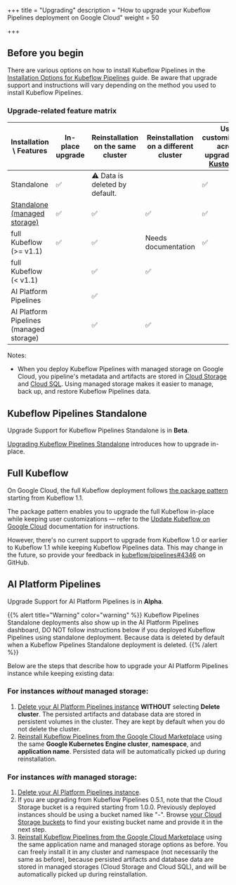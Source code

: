 +++
title = "Upgrading"
description = "How to upgrade your Kubeflow Pipelines deployment on Google Cloud"
weight = 50
                    
+++

## Before you begin

There are various options on how to install Kubeflow Pipelines in the [Installation Options for Kubeflow Pipelines](/docs/pipelines/installation/overview/) guide. Be aware that upgrade support and instructions will vary depending on the method you used to install Kubeflow Pipelines.

### Upgrade-related feature matrix

| Installation \ Features                 | In-place upgrade | Reinstallation on the same cluster | Reinstallation on a different cluster | User customizations across upgrades (via [Kustomize](https://kustomize.io/)) |
|-----------------------------------------|------------------|------------------------------------|---------------------------------------|------------------------------------------------------------------------------------|
| Standalone                              | ✅                | ⚠️ Data is deleted by default.      |                                       | ✅                                                                                  |
| [Standalone (managed storage)](https://github.com/kubeflow/pipelines/tree/master/manifests/kustomize/env/gcp)            | ✅                | ✅                                  | ✅                                     | ✅                                                                                  |
| full Kubeflow (>= v1.1)                   | ✅                | ✅                                  | Needs documentation                   | ✅                                                                                  |
| full Kubeflow (< v1.1)                    |                  | ✅                                  | ✅                                     |                                                                                    |
| AI Platform Pipelines                   |                  | ✅                                  |                                       |                                                                                    |
| AI Platform Pipelines (managed storage) |                  | ✅                                  | ✅                                     |                                                                                    |

Notes:

* When you deploy Kubeflow Pipelines with managed storage on Google Cloud, you pipeline's metadata and artifacts are stored in [Cloud Storage](https://cloud.google.com/storage/docs) and [Cloud SQL](https://cloud.google.com/sql/docs). Using managed storage makes it easier to manage, back up, and restore Kubeflow Pipelines data.

## Kubeflow Pipelines Standalone

Upgrade Support for Kubeflow Pipelines Standalone is in **Beta**.

[Upgrading Kubeflow Pipelines Standalone](/docs/pipelines/installation/standalone-deployment/#upgrading-kubeflow-pipelines) introduces how to upgrade in-place.

## Full Kubeflow

On Google Cloud, the full Kubeflow deployment follows [the package pattern](https://googlecontainertools.github.io/kpt/guides/producer/packages/) starting from Kubeflow 1.1.

The package pattern enables you to upgrade the full Kubeflow in-place while keeping user customizations — refer to the [Update Kubeflow on Google Cloud](docs/gke/deploy/deploy-cli/#update-kubeflow) documentation for instructions.

However, there's no current support to upgrade from Kubeflow 1.0 or earlier to Kubeflow 1.1 while keeping Kubeflow Pipelines data. This may change in the future, so provide your feedback in [kubeflow/pipelines#4346](https://github.com/kubeflow/pipelines/issues/4346) on GitHub.

## AI Platform Pipelines

Upgrade Support for AI Platform Pipelines is in **Alpha**.

{{% alert title="Warning" color="warning" %}}
Kubeflow Pipelines Standalone deployments also show up in the AI Platform Pipelines dashboard, DO NOT follow instructions below if you deployed Kubeflow Pipelines using standalone deployment.
Because data is deleted by default when a Kubeflow Pipelines Standalone deployment is deleted.
{{% /alert %}}

Below are the steps that describe how to upgrade your AI Platform Pipelines instance while keeping existing data:

### For instances _without_ managed storage:

1. [Delete your AI Platform Pipelines instance](https://cloud.google.com/ai-platform/pipelines/docs/getting-started#clean_up) **WITHOUT** selecting **Delete cluster**. The persisted artifacts and database data are stored in persistent volumes in the cluster. They are kept by default when you do not delete the cluster.
1. [Reinstall Kubeflow Pipelines from the Google Cloud Marketplace](https://console.cloud.google.com/marketplace/details/google-cloud-ai-platform/kubeflow-pipelines) using the same **Google Kubernetes Engine cluster**, **namespace**, and **application name**. Persisted data will be automatically picked up during reinstallation.

### For instances _with_ managed storage:

1. [Delete your AI Platform Pipelines instance](https://cloud.google.com/ai-platform/pipelines/docs/getting-started#clean_up).
1. If you are upgrading from Kubeflow Pipelines 0.5.1, note that the Cloud Storage bucket is a required starting from 1.0.0. Previously deployed instances should be using a bucket named like "<cloudsql instance connection name>-<database prefix or instance name>". Browse [your Cloud Storage buckets](https://console.cloud.google.com/storage/browser) to find your existing bucket name and provide it in the next step.
1. [Reinstall Kubeflow Pipelines from the Google Cloud Marketplace](https://console.cloud.google.com/marketplace/details/google-cloud-ai-platform/kubeflow-pipelines) using the same application name and managed storage options as before. You can freely install it in any cluster and namespace (not necessarily the same as before), because persisted artifacts and database data are stored in managed storages (Cloud Storage and Cloud SQL), and will be automatically picked up during reinstallation.
